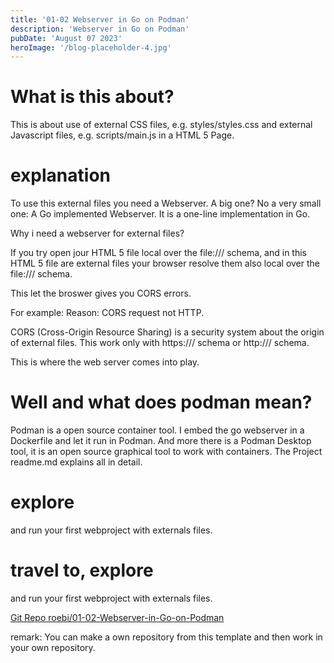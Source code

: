 ```yaml
---
title: '01-02 Webserver in Go on Podman'
description: 'Webserver in Go on Podman'
pubDate: 'August 07 2023'
heroImage: '/blog-placeholder-4.jpg'
---
```


# What is this about?

This is about use of external CSS files, e.g. styles/styles.css and external Javascript files, e.g. scripts/main.js in a HTML 5 Page.

# explanation

To use this external files you need a Webserver. A big one? No a very small one: A Go implemented Webserver. It is a one-line implementation in Go.

Why i need a webserver for external files?

If you try open jour HTML 5 file local over the file:/// schema, and in this HTML 5 file are external files your browser resolve them also local over the file:/// schema.

This let the broswer gives you CORS errors.

For example: Reason: CORS request not HTTP.

CORS (Cross-Origin Resource Sharing) is a security system about the origin of external files. This work only with https:/// schema or http:/// schema.

This is where the web server comes into play.

# Well and what does podman mean?

Podman is a open source container tool. I embed the go webserver in a Dockerfile and let it run in Podman. And more there is a Podman Desktop tool, it is an open source graphical tool to work with containers. The Project readme.md explains all in detail.

# explore

and run your first webproject with externals files.

# travel to, explore

and run your first webproject with externals files.

[Git Repo roebi/01-02-Webserver-in-Go-on-Podman](https://github.com/roebi/01-02-Webserver-in-Go-on-Podman)

remark: You can make a own repository from this template and then work in your own repository.
